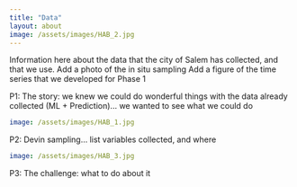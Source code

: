 ```yaml
---
title: "Data"
layout: about
image: /assets/images/HAB_2.jpg
---
```


Information here about the data that the city of Salem has collected, and that we use.
Add a photo of the in situ sampling
Add a figure of the time series that we developed for Phase 1

P1: The story: we knew we could do wonderful things with the data already collected (ML + Prediction)... we wanted to see what we could do


```yaml
image: /assets/images/HAB_1.jpg
```


P2: Devin sampling... list variables collected, and where


```yaml
image: /assets/images/HAB_3.jpg
```

P3: The challenge: what to do about it


